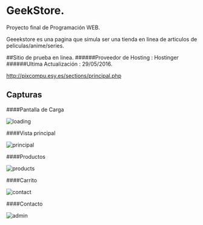 # GeekStore.

Proyecto final de Programación WEB.

Geeekstore es una pagina que simula ser una tienda en linea de articulos de peliculas/anime/series.

##Sitio de prueba en linea.
######Proveedor de Hosting : Hostinger
######Ultima Actualización : 29/05/2016.

http://pixcompu.esy.es/sections/principal.php

## Capturas

####Pantalla de Carga

![loading](https://cloud.githubusercontent.com/assets/11744752/14947216/45669540-0ff5-11e6-9f64-c59db1fafd3a.png)

####Vista principal

![principal](https://cloud.githubusercontent.com/assets/11744752/15631878/8934e6fa-2544-11e6-9e50-06a6c7a70f80.png)

####Productos

![products](https://cloud.githubusercontent.com/assets/11744752/15631881/9a4b00c8-2544-11e6-92e6-81ea25b6a6a6.png)

####Carrito

![contact](https://cloud.githubusercontent.com/assets/11744752/15631884/a93a995e-2544-11e6-8794-4458438a02a6.png)

####Contacto

![admin](https://cloud.githubusercontent.com/assets/11744752/15631888/bad3cbae-2544-11e6-8268-b74c08021996.png)
